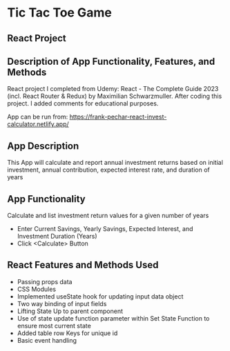 # Tic Tac Toe Game

## React Project

## Description of App Functionality, Features, and Methods

React project I completed from Udemy: React - The Complete Guide 2023 (incl. React Router & Redux) by Maximilian Schwarzmuller. After coding this project. I added comments for educational purposes.

App can be run from: https://frank-pechar-react-invest-calculator.netlify.app/

## App Description

This App will calculate and report annual investment returns based on initial investment, annual contribution, expected interest rate, and duration of years

## App Functionality

Calculate and list investment return values for a given number of years

- Enter Current Savings, Yearly Savings, Expected Interest, and Investment Duration (Years)
- Click &lt;Calculate&gt; Button

## React Features and Methods Used

- Passing props data
- CSS Modules
- Implemented useState hook for updating input data object
- Two way binding of input fields
- Lifting State Up to parent component
- Use of state update function parameter within Set State Function to ensure most current state
- Added table row Keys for unique id
- Basic event handling
